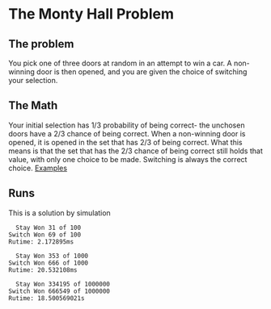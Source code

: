 # The Monty Hall Problem

## The problem

You pick one of three doors at random in an attempt to win a car. A non-winning door is then opened, and you are given the choice of switching your selection.

## The Math

Your initial selection has 1/3 probability of being correct- the unchosen doors
have a 2/3 chance of being correct. When a non-winning door is opened, it is
opened in the set that has 2/3 of being correct. What this means is that the set
that has the 2/3 chance of being correct still holds that value, with only one
choice to be made. Switching is always the correct choice. [Examples](https://en.wikipedia.org/wiki/Monty_Hall_problem)

## Runs

This is a solution by simulation

```shell
  Stay Won 31 of 100
Switch Won 69 of 100
Rutime: 2.172895ms
```

```shell
  Stay Won 353 of 1000
Switch Won 666 of 1000
Rutime: 20.532108ms
```

```shell
  Stay Won 334195 of 1000000
Switch Won 666549 of 1000000
Rutime: 18.500569021s
```
